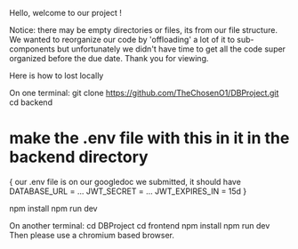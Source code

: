 Hello, welcome to our project ! 

Notice: there may be empty directories or files, its from our file structure. We wanted to reorganize our code by 'offloading' a lot of it to sub-components but unfortunately we didn't have time to get all the code super organized before the due date. Thank you for viewing.


Here is how to lost locally 

On one terminal:
git clone https://github.com/TheChosenO1/DBProject.git
cd backend
# make the .env file with this in it in the backend directory 
{
our .env file is on our googledoc we submitted, it should have DATABASE_URL  = ... JWT_SECRET = ... JWT_EXPIRES_IN = 15d
}

npm install
npm run dev

On another terminal:
cd DBProject
cd frontend
npm install
npm run dev
Then please use a chromium based browser.
